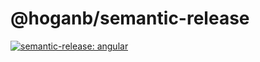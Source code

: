 # @hoganb/semantic-release
[![semantic-release: angular](https://img.shields.io/badge/semantic--release-angular-e10079?logo=semantic-release)](https://github.com/semantic-release/semantic-release)